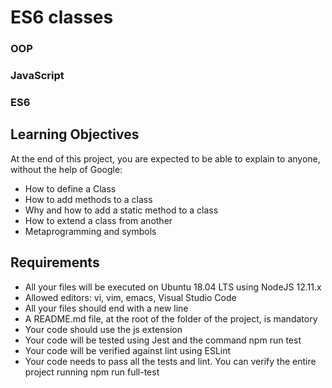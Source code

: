 <h1>ES6 classes</h1>
<h3>OOP</h3>
<h3>JavaScript</h3>
<h3>ES6</h3>
<h2>Learning Objectives</h2>
At the end of this project, you are expected to be able to explain to anyone, without the help of Google:
<ul>
<li>How to define a Class</li>
<li>How to add methods to a class</li>
<li>Why and how to add a static method to a class</li>
<li>How to extend a class from another</li>
<li>Metaprogramming and symbols</li>
</ul>
<h2>Requirements</h2>
<ul>
<li>All your files will be executed on Ubuntu 18.04 LTS using NodeJS 12.11.x</li>
<li>Allowed editors: vi, vim, emacs, Visual Studio Code</li>
<li>All your files should end with a new line</li>
<li>A README.md file, at the root of the folder of the project, is mandatory</li>
<li>Your code should use the js extension</li>
<li>Your code will be tested using Jest and the command npm run test</li>
<li>Your code will be verified against lint using ESLint</li>
<li>Your code needs to pass all the tests and lint. You can verify the entire project running npm run full-test</li>
</ul>
